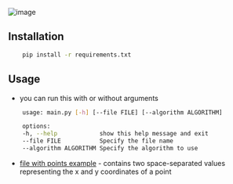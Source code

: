![image](https://user-images.githubusercontent.com/91421235/236538012-26c79534-67a3-4d38-9ebb-ca5b562764f0.png)

## Installation
```bash
    pip install -r requirements.txt
```

## Usage
- you can run this with or without arguments
```bash
    usage: main.py [-h] [--file FILE] [--algorithm ALGORITHM]

    options:
    -h, --help            show this help message and exit
    --file FILE           Specify the file name
    --algorithm ALGORITHM Specify the algorithm to use
```
- [file with points example](points.txt) - contains two space-separated values representing the x and y coordinates of a point
